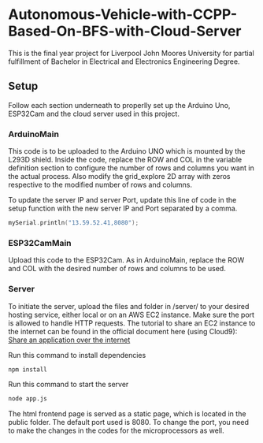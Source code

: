 # Autonomous-Vehicle-with-CCPP-Based-On-BFS-with-Cloud-Server
This is the final year project for Liverpool John Moores University for partial fulfillment of Bachelor in Electrical and Electronics Engineering Degree. 
## Setup 
Follow each section underneath to properlly set up the Arduino Uno, ESP32Cam and the cloud server used in this project.

### ArduinoMain
This code is to be uploaded to the Arduino UNO which is mounted by the L293D shield. Inside the code, replace the ROW and COL in the variable definition section to configure the number of rows and columns you want in the actual process. Also modify the grid_explore 2D array with zeros respective to the modified number of rows and columns.

To update the server IP and server Port, update this line of code in the setup function with the new server IP and Port separated by a comma.
```C++
mySerial.println("13.59.52.41,8080");
```
### ESP32CamMain
Upload this code to the ESP32Cam. As in ArduinoMain, replace the ROW and COL with the desired number of rows and columns to be used.

### Server
To initiate the server, upload the files and folder in /server/ to your desired hosting service, either local or on an AWS EC2 instance. Make sure the port is allowed to handle HTTP requests. The tutorial to share an EC2 instance to the internet can be found in the official document here (using Cloud9): [Share an application over the internet](https://docs.aws.amazon.com/cloud9/latest/user-guide/app-preview.html#app-preview-share)

Run this command to install dependencies
```bash
npm install
```

Run this command to start the server
```bash
node app.js
```

The html frontend page is served as a static page, which is located in the public folder. The default port used is 8080. To change the port, you need to make the changes in the codes for the microprocessors as well. 
